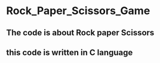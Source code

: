 # Rock_Paper_Scissors_Game
## The code is about Rock paper Scissors
## this code is written in C language
